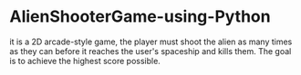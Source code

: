 # AlienShooterGame-using-Python
it is a 2D arcade-style game, the player must shoot the alien as many times as they can before it reaches the user's spaceship and kills them. The goal is to achieve the highest score possible.
